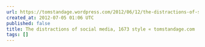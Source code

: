 ```yaml
---
url: https://tomstandage.wordpress.com/2012/06/12/the-distractions-of-social-media-1673-style/
created_at: 2012-07-05 01:06 UTC
published: false
title: The distractions of social media, 1673 style « tomstandage.com
tags: []
---
```



